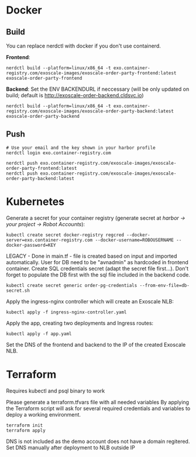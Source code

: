# Docker

## Build

You can replace nerdctl with docker if you don't use containerd.

**Frontend**:
```
nerdctl build --platform=linux/x86_64 -t exo.container-registry.com/exoscale-images/exoscale-order-party-frontend:latest exoscale-order-party-frontend
```

**Backend**:
Set the ENV BACKENDURL if neccessary (will be only updated on build; default is http://exoscale-order-backend.cldsvc.io)

```
nerdctl build --platform=linux/x86_64 -t exo.container-registry.com/exoscale-images/exoscale-order-party-backend:latest exoscale-order-party-backend
```

## Push

```
# Use your email and the key shown in your harbor profile
nerdctl login exo.container-registry.com
```

```
nerdctl push exo.container-registry.com/exoscale-images/exoscale-order-party-frontend:latest
nerdctl push exo.container-registry.com/exoscale-images/exoscale-order-party-backend:latest
```


# Kubernetes

Generate a secret for your container registry (generate secret at *harbor -> your project -> Robot Accounts*):
```
kubectl create secret docker-registry regcred --docker-server=exo.container-registry.com --docker-username=ROBOUSERNAME --docker-password=KEY
```

LEGACY - Done in main.tf - file is created based on input and imported automatically. User for DB need to be "avnadmin" as hardcoded in frontend container.
Create SQL credentials secret (adapt the secret file first...). Don't forget to populate the DB first with the sql file included in the backend code.
```
kubectl create secret generic order-pg-credentials --from-env-file=db-secret.sh
```


Apply the ingress-nginx controller which will create an Exoscale NLB:
```
kubectl apply -f ingress-nginx-controller.yaml
```

Apply the app, creating two deployments and Ingress routes:
```
kubectl apply -f app.yaml
```

Set the DNS of the frontend and backend to the IP of the created Exoscale NLB.

# Terraform

Requires kubectl and psql binary to work

Please generate a terraform.tfvars file with all needed variables
By applying the Terraform script will ask for several required credentials and variables to deploy a working environment.
```
terraform init
terraform apply
```
DNS is not included as the demo account does not have a domain regitered. Set DNS manually after deployment to NLB outside IP



